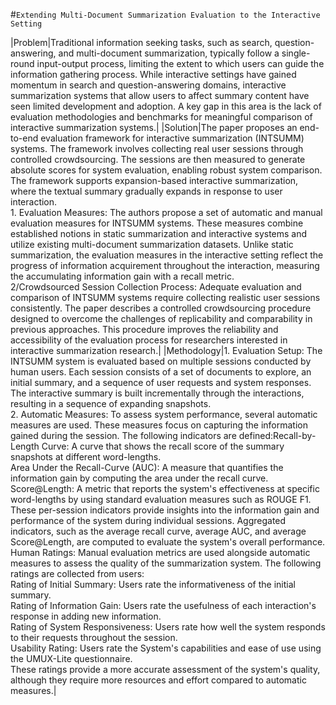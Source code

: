 #`Extending Multi-Document Summarization Evaluation to the Interactive Setting`

|Problem|Traditional information seeking tasks, such as search, question-answering, and multi-document summarization, typically follow a single-round input-output process, limiting the extent to which users can guide the information gathering process. While interactive settings have gained momentum in search and question-answering domains, interactive summarization systems that allow users to affect summary content have seen limited development and adoption. A key gap in this area is the lack of evaluation methodologies and benchmarks for meaningful comparison of interactive summarization systems.|
|Solution|The paper proposes an end-to-end evaluation framework for interactive summarization (INTSUMM) systems. The framework involves collecting real user sessions through controlled crowdsourcing. The sessions are then measured to generate absolute scores for system evaluation, enabling robust system comparison. The framework supports expansion-based interactive summarization, where the textual summary gradually expands in response to user interaction.<br />1. Evaluation Measures: The authors propose a set of automatic and manual evaluation measures for INTSUMM systems. These measures combine established notions in static summarization and interactive systems and utilize existing multi-document summarization datasets. Unlike static summarization, the evaluation measures in the interactive setting reflect the progress of information acquirement throughout the interaction, measuring the accumulating information gain with a recall metric.<br />2/Crowdsourced Session Collection Process: Adequate evaluation and comparison of INTSUMM systems require collecting realistic user sessions consistently. The paper describes a controlled crowdsourcing procedure designed to overcome the challenges of replicability and comparability in previous approaches. This procedure improves the reliability and accessibility of the evaluation process for researchers interested in interactive summarization research.|
|Methodology|1. Evaluation Setup: The INTSUMM system is evaluated based on multiple sessions conducted by human users. Each session consists of a set of documents to explore, an initial summary, and a sequence of user requests and system responses. The interactive summary is built incrementally through the interactions, resulting in a sequence of expanding snapshots.<br />2. Automatic Measures: To assess system performance, several automatic measures are used. These measures focus on capturing the information gained during the session. The following indicators are defined:Recall-by-Length Curve: A curve that shows the recall score of the summary snapshots at different word-lengths.<br />Area Under the Recall-Curve (AUC): A measure that quantifies the information gain by computing the area under the recall curve.<br />Score@Length: A metric that reports the system's effectiveness at specific word-lengths by using standard evaluation measures such as ROUGE F1.<br />These per-session indicators provide insights into the information gain and performance of the system during individual sessions. Aggregated indicators, such as the average recall curve, average AUC, and average Score@Length, are computed to evaluate the system's overall performance.<br />Human Ratings: Manual evaluation metrics are used alongside automatic measures to assess the quality of the summarization system. The following ratings are collected from users:<br />Rating of Initial Summary: Users rate the informativeness of the initial summary.<br />Rating of Information Gain: Users rate the usefulness of each interaction's response in adding new information.<br />Rating of System Responsiveness: Users rate how well the system responds to their requests throughout the session.<br />Usability Rating: Users rate the System's capabilities and ease of use using the UMUX-Lite questionnaire.<br />These ratings provide a more accurate assessment of the system's quality, although they require more resources and effort compared to automatic measures.|